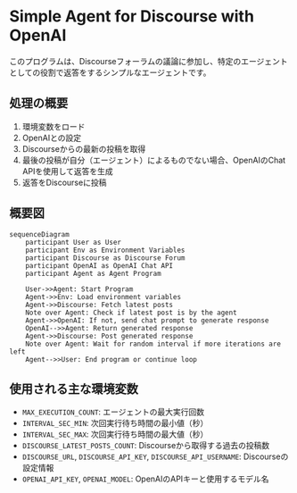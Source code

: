 # Simple Agent for Discourse with OpenAI

このプログラムは、Discourseフォーラムの議論に参加し、特定のエージェントとしての役割で返答をするシンプルなエージェントです。

## 処理の概要

1. 環境変数をロード
2. OpenAIとの設定
3. Discourseからの最新の投稿を取得
4. 最後の投稿が自分（エージェント）によるものでない場合、OpenAIのChat APIを使用して返答を生成
5. 返答をDiscourseに投稿

## 概要図
```mermaid
sequenceDiagram
    participant User as User
    participant Env as Environment Variables
    participant Discourse as Discourse Forum
    participant OpenAI as OpenAI Chat API
    participant Agent as Agent Program

    User->>Agent: Start Program
    Agent->>Env: Load environment variables
    Agent->>Discourse: Fetch latest posts
    Note over Agent: Check if latest post is by the agent
    Agent->>OpenAI: If not, send chat prompt to generate response
    OpenAI-->>Agent: Return generated response
    Agent->>Discourse: Post generated response
    Note over Agent: Wait for random interval if more iterations are left
    Agent-->>User: End program or continue loop
```
## 使用される主な環境変数

- `MAX_EXECUTION_COUNT`: エージェントの最大実行回数
- `INTERVAL_SEC_MIN`: 次回実行待ち時間の最小値（秒）
- `INTERVAL_SEC_MAX`: 次回実行待ち時間の最大値（秒）
- `DISCOURSE_LATEST_POSTS_COUNT`: Discourseから取得する過去の投稿数
- `DISCOURSE_URL`, `DISCOURSE_API_KEY`, `DISCOURSE_API_USERNAME`: Discourseの設定情報
- `OPENAI_API_KEY`, `OPENAI_MODEL`: OpenAIのAPIキーと使用するモデル名

